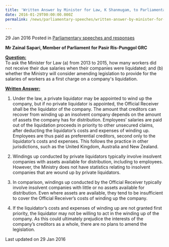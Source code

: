 ```yaml
---
title: 'Written Answer by Minister for Law, K Shanmugam, to Parliamentary Question on Salaries Due to Employees of Liquidated Companies'
date: 2016-01-29T00:00:00.000Z
permalink: /news/parliamentary-speeches/written-answer-by-minister-for-law--k-shanmugam--to-parliamentar5

---
```



29 Jan 2016 Posted in [Parliamentary speeches and responses](/news/parliamentary-speeches)

**Mr Zainal Sapari, Member of Parliament for Pasir Ris-Punggol GRC**

**<u>Question: </u>**  
To ask the Minister for Law (a) from 2013 to 2015, how many workers did not receive their due salaries when their companies were liquidated; and (b) whether the Ministry will consider amending legislation to provide for the salaries of workers as a first charge on a company's liquidation.


**<u>Written Answer:</u>**  
1. Under the law, a private liquidator may be appointed to wind up the company, but if no private liquidator is appointed, the Official Receiver shall be the liquidator of the company. The amount that creditors can recover from winding up an insolvent company depends on the amount of assets the company has for distribution. Employees’ salaries are paid out of the liquidation proceeds in priority to other unsecured claims, after deducting the liquidator’s costs and expenses of winding up. Employees are thus paid as preferential creditors, second only to the liquidator’s costs and expenses. This follows the practice in other jurisdictions, such as the United Kingdom, Australia and New Zealand.
 
2. Windings up conducted by private liquidators typically involve insolvent companies with assets available for distribution, including to employees. However, the Ministry does not have statistics relating to insolvent companies that are wound up by private liquidators.
 
3. In comparison, windings up conducted by the Official Receiver typically involve insolvent companies with little or no assets available for distribution. Even where assets are available, they tend to be insufficient to cover the Official Receiver’s costs of winding up the company.
 
4. If the liquidator’s costs and expenses of winding up are not granted first priority, the liquidator may not be willing to act in the winding up of the company. As this could ultimately prejudice the interests of the company’s creditors as a whole, there are no plans to amend the legislation.


<p class="right-side-updated">Last updated on 29 Jan 2016</p> 
